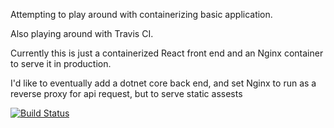 Attempting to play around with containerizing basic application.

Also playing around with Travis CI.

Currently this is just a containerized React front end and an Nginx container to serve it in production.

I'd like to eventually add a dotnet core back end, and set Nginx to run as a reverse proxy for api request, but to serve static assests

[![Build Status](https://travis-ci.org/istrupin/docker-ci-demo.svg?branch=master)](https://travis-ci.org/istrupin/docker-ci-demo)